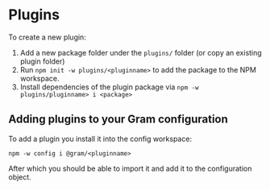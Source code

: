 # Plugins

To create a new plugin:

1. Add a new package folder under the `plugins/` folder (or copy an existing plugin folder)
2. Run `npm init -w plugins/<pluginname>` to add the package to the NPM workspace.
3. Install dependencies of the plugin package via `npm -w plugins/pluginname> i <package>`

## Adding plugins to your Gram configuration

To add a plugin you install it into the config workspace:

```
npm -w config i @gram/<pluginname>
```

After which you should be able to import it and add it to the configuration object.

